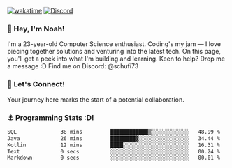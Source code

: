 [![wakatime](https://wakatime.com/badge/user/018b5c7c-fde2-4105-aa96-f5c758abb0a2.svg)](https://wakatime.com/@018b5c7c-fde2-4105-aa96-f5c758abb0a2)
[![Discord](https://img.shields.io/badge/Discord-5865F2?style=flat&logo=discord&logoColor=white)](https://discord.gg/eAW8AGXaGu)



### 👋 Hey, I'm Noah!
I'm a 23-year-old Computer Science enthusiast. Coding's my jam — I love piecing together solutions and venturing into the latest tech. On this page, you'll get a peek into what I'm building and learning. Keen to help? Drop me a message :D 
Find me on Discord: @schufi73

### 🤝 Let's Connect!
Your journey here marks the start of a potential collaboration.

### ⚓ Programming Stats :D!
<!--START_SECTION:waka-->

```txt
SQL              38 mins         ████████████▒░░░░░░░░░░░░   48.99 %
Java             26 mins         ████████▓░░░░░░░░░░░░░░░░   34.44 %
Kotlin           12 mins         ████░░░░░░░░░░░░░░░░░░░░░   16.31 %
Text             0 secs          ░░░░░░░░░░░░░░░░░░░░░░░░░   00.24 %
Markdown         0 secs          ░░░░░░░░░░░░░░░░░░░░░░░░░   00.01 %
```

<!--END_SECTION:waka-->
